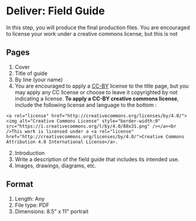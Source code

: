 # Deliver: Field Guide
In this step, you will produce the final production files. You are encouraged to license your work under a creative commons license, but this is not

## Pages

1. Cover
  1. Title of guide
  2. By line (your name)
  2. You are encouraged to apply a [CC-BY](https://creativecommons.org/licenses/by/4.0/) license to the title page, but you may apply any CC license or choose to leave it copyrighted by not indicating a license. **To apply a CC-BY creative commons license**, include the following license and language to the bottom :  
```
<a rel="license" href="http://creativecommons.org/licenses/by/4.0/"><img alt="Creative Commons License" style="border-width:0" src="https://i.creativecommons.org/l/by/4.0/88x31.png" /></a><br />This work is licensed under a <a rel="license" href="http://creativecommons.org/licenses/by/4.0/">Creative Commons Attribution 4.0 International License</a>.
``` 
2. Introduction
  1. Write a description of the field guide that includes its intended use.
3. Images, drawings, diagrams, etc.

## Format
  1. Length: Any
  2. File type: PDF
  3. Dimensions: 8.5" x 11" portrait